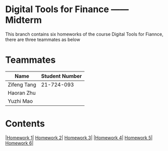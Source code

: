 Digital Tools for Finance —— Midterm
==============================
This branch contains six homeworks of the course Digital Tools for Fiannce, there are three teammates as below 
# Teammates
|Name        | Student Number|
| ---        |---            |
|Zifeng Tang | 21-724-093    |
|Haoran Zhu  |               |
|Yuzhi Mao   |               |

# Contents
|[Homework 1](./Homework-1.md)| [Homework 2](./Homework-2.md)| [Homework 3](./Homework-3.md)|
|[Homework 4](./Homework-4.md)| [Homework 5](./Homework-5.md)| [Homework 6](./Homework-6.md)|





